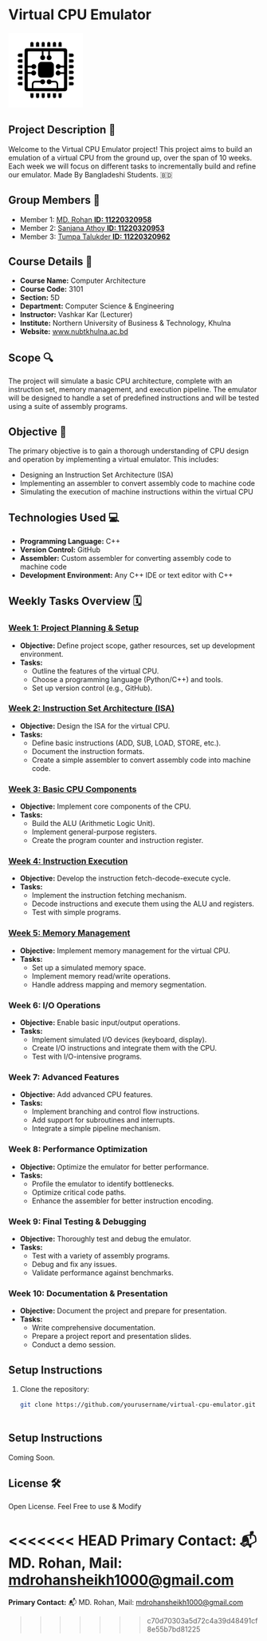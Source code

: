 # Virtual CPU Emulator
<img src="https://github.com/binarysleuth247/Project-vCPU/blob/main/cpu-z-svgrepo-com.svg" height="150"/>

## Project Description 📝
Welcome to the Virtual CPU Emulator project! This project aims to build an emulation of a virtual CPU from the ground up, over the span of 10 weeks. Each week we will focus on different tasks to incrementally build and refine our emulator. Made By Bangladeshi Students. 🇧🇩

## Group Members 👥
- Member 1: [MD. Rohan **ID: 11220320958**](mailto:mdrohansheikh1000@gmail.com)
- Member 2: [Sanjana Athoy **ID: 11220320953**](mailto:sanjanaathoy55@gmail.com)
- Member 3: [Tumpa Talukder **ID: 11220320962**](mailto:tumpatalukder970@gmail.com)

## Course Details 🏫
- **Course Name:** Computer Architecture 
- **Course Code:** 3101 
- **Section:** 5D 
- **Department:** Computer Science & Engineering 
- **Instructor:** Vashkar Kar  (Lecturer)
- **Institute:** Northern University of Business & Technology, Khulna
- **Website:** www.nubtkhulna.ac.bd

## Scope 🔍
The project will simulate a basic CPU architecture, complete with an instruction set, memory management, and execution pipeline. The emulator will be designed to handle a set of predefined instructions and will be tested using a suite of assembly programs.

## Objective 🎯
The primary objective is to gain a thorough understanding of CPU design and operation by implementing a virtual emulator. This includes:
- Designing an Instruction Set Architecture (ISA)
- Implementing an assembler to convert assembly code to machine code
- Simulating the execution of machine instructions within the virtual CPU

## Technologies Used 💻
- **Programming Language:** C++
- **Version Control:** GitHub
- **Assembler:** Custom assembler for converting assembly code to machine code
- **Development Environment:** Any C++ IDE or text editor with C++

## Weekly Tasks Overview 🗓️

### [Week 1: Project Planning & Setup](https://github.com/binarysleuth247/Project-vCPU/blob/main/Week%201/Week1.md)
- **Objective:** Define project scope, gather resources, set up development environment.
- **Tasks:**
  - Outline the features of the virtual CPU.
  - Choose a programming language (Python/C++) and tools.
  - Set up version control (e.g., GitHub).

### [Week 2: Instruction Set Architecture (ISA)](https://github.com/binarysleuth247/Project-vCPU/blob/main/Week%202/Week2.md)
- **Objective:** Design the ISA for the virtual CPU.
- **Tasks:**
  - Define basic instructions (ADD, SUB, LOAD, STORE, etc.).
  - Document the instruction formats.
  - Create a simple assembler to convert assembly code into machine code.

### [Week 3: Basic CPU Components](https://github.com/binarysleuth247/Project-vCPU/blob/main/Week%203/Week3.md)
- **Objective:** Implement core components of the CPU.
- **Tasks:**
  - Build the ALU (Arithmetic Logic Unit).
  - Implement general-purpose registers.
  - Create the program counter and instruction register.

### [Week 4: Instruction Execution](https://github.com/binarysleuth247/Project-vCPU/blob/main/Week%204/Week4.md)
- **Objective:** Develop the instruction fetch-decode-execute cycle.
- **Tasks:**
  - Implement the instruction fetching mechanism.
  - Decode instructions and execute them using the ALU and registers.
  - Test with simple programs.

### [Week 5: Memory Management](https://github.com/binarysleuth247/Project-vCPU/blob/main/Week%205/Week5.md)
- **Objective:** Implement memory management for the virtual CPU.
- **Tasks:**
  - Set up a simulated memory space.
  - Implement memory read/write operations.
  - Handle address mapping and memory segmentation.

### Week 6: I/O Operations
- **Objective:** Enable basic input/output operations.
- **Tasks:**
  - Implement simulated I/O devices (keyboard, display).
  - Create I/O instructions and integrate them with the CPU.
  - Test with I/O-intensive programs.

### Week 7: Advanced Features
- **Objective:** Add advanced CPU features.
- **Tasks:**
  - Implement branching and control flow instructions.
  - Add support for subroutines and interrupts.
  - Integrate a simple pipeline mechanism.

### Week 8: Performance Optimization
- **Objective:** Optimize the emulator for better performance.
- **Tasks:**
  - Profile the emulator to identify bottlenecks.
  - Optimize critical code paths.
  - Enhance the assembler for better instruction encoding.

### Week 9: Final Testing & Debugging
- **Objective:** Thoroughly test and debug the emulator.
- **Tasks:**
  - Test with a variety of assembly programs.
  - Debug and fix any issues.
  - Validate performance against benchmarks.

### Week 10: Documentation & Presentation
- **Objective:** Document the project and prepare for presentation.
- **Tasks:**
  - Write comprehensive documentation.
  - Prepare a project report and presentation slides.
  - Conduct a demo session.

## Setup Instructions
1. Clone the repository:
   ```bash
   git clone https://github.com/yourusername/virtual-cpu-emulator.git



## Setup Instructions
Coming Soon.

## License 🛠️
Open License. Feel Free to use & Modify

<<<<<<< HEAD
**Primary Contact:** 📬 MD. Rohan, Mail: mdrohansheikh1000@gmail.com 
=======
**Primary Contact:** 📬 MD. Rohan, Mail: mdrohansheikh1000@gmail.com 
>>>>>>> c70d70303a5d72c4a39d48491cf8e55b7bd81225

